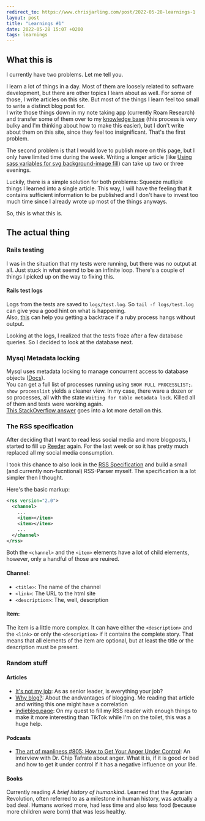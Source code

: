 ```yaml
---
redirect_to: https://www.chrisjarling.com/post/2022-05-28-learnings-1
layout: post
title: "Learnings #1"
date: 2022-05-28 15:07 +0200
tags: learnings
---
```

## What this is
I currently have two problems. Let me tell you.

I learn a lot of things in a day. Most of them are loosely related to software development, but there are other topics I learn about as well. For some of those, I write articles on this site. But most of the things I learn feel too small to write a distinct blog post for.  
I write those things down in my note taking app (currently Roam Research) and transfer some of them over to my [knowledge base](https://wiki.christianpoplawski.de) (this process is *very* bulky and I'm thinking about how to make this easier), but I don't write about them on this site, since they feel too insignificant. That's the first problem.

The second problem is that I would love to publish more on this page, but I only have limited time during the week. Writing a longer article (like [Using sass variables for svg background-image fill](https://christianpoplawski.de/blog/2022/sass-background-svg-escape-color)) can take up two or three evenings.

Luckily, there is a simple solution for both problems: Squeeze mutliple things I learned into a single article. This way, I will have the feeling that it contains sufficient information to be published and I don't have to invest too much time since I already wrote up most of the things anyways.

So, this is what this is.

## The actual thing

### Rails testing
I was in the situation that my tests were running, but there was no output at all. Just stuck in what seemd to be an infinite loop. There's a couple of things I picked up on the way to fixing this.

#### Rails test logs
Logs from the tests are saved to `logs/test.log`. So `tail -f logs/test.log` can give you a good hint on what is happening.  
Also, [this](https://makandracards.com/makandra/75416-how-to-get-a-backtrace-if-rspec-or-any-other-ruby-process-hangs-with-no-output
) can help you getting a backtrace if a ruby process hangs without output.

Looking at the logs, I realized that the tests froze after a few database queries. So I decided to look at the database next.

### Mysql Metadata locking
Mysql uses metadata locking to manage concurrent access to database objects ([Docs](https://dev.mysql.com/doc/refman/8.0/en/metadata-locking.html)).  
You can get a full list of processes running using `SHOW FULL PROCESSLIST;`.  
`show processlist` yields a cleaner view. In my case, there ware a dozen or so processes, all with the state `Waiting for table metadata lock`. Killed all of them and tests were working again.  
[This StackOverflow answer](https://stackoverflow.com/questions/19801139/mysql-permanently-getting-waiting-for-table-metadata-lock/60357929#60357929) goes into a lot more detail on this.

### The RSS specification
After deciding that I want to read less social media and more blogposts, I started to fill up [Reeder](https://reederapp.com/) again. For the last week or so it has pretty much replaced all my social media consumption.

I took this chance to also look in the [RSS Specification](https://validator.w3.org/feed/docs/rss2.html) and build a small (and currently non-fucntional) RSS-Parser myself. The specification is a lot simpler then I thought.

Here's the basic markup:
```xml
<rss version="2.0">
  <channel>
    ...
    <item></item>
    <item></item>
    ...
  </channel>
</rss>
```

Both the `<channel>` and the `<item>` elements have a lot of child elements, however, only a handful of those are reuired.

#### Channel:
* `<title>`: The name of the channel
* `<link>`: The URL to the html site
* `<description>`: The, well, description

#### Item:
The item is a little more complex. It can have either the `<description>` and the `<link>` or only the `<description>` if it contains the complete story. That means that all elements of the item are optional, but at least the title or the description must be present.

### Random stuff
#### Articles
* [It's not my job](https://blog.dbsmasher.com/2022/05/24/not-my-job.html): As as senior leader, is everything your job?
* [Why blog?](https://cagrimmett.com/thoughts/2022/04/26/why-blog/): About the andvantages of blogging. Me reading that article and writing this one might have a correlation
* [indieblog.page](https://indieblog.page/): On my quest to fill my RSS reader with enough things to make it more interesting than TikTok while I'm on the toilet, this was a huge help.

#### Podcasts
* [The art of manliness #805: How to Get Your Anger Under Control](https://www.artofmanliness.com/character/behavior/how-to-get-your-anger-under-control-podcast/): An interview with Dr. Chip Tafrate about anger. What it is, if it is good or bad and how to get it under control if it has a negative influence on your life.

#### Books
Currently reading *A brief history of humankind*. Learned that the Agrarian Revolution, often referred to as a milestone in human history, was actually a bad deal. Humans worked more, had less time and also less food (because more children were born) that was less healthy.
